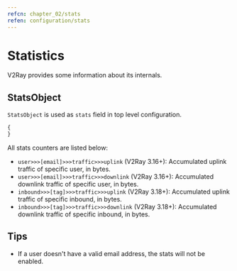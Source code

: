 ```yaml
---
refcn: chapter_02/stats
refen: configuration/stats
---
```


# Statistics

V2Ray provides some information about its internals.

## StatsObject

`StatsObject` is used as `stats` field in top level configuration.

```javascript
{
}
```

All stats counters are listed below:

* `user>>>[email]>>>traffic>>>uplink` (V2Ray 3.16+): Accumulated uplink traffic of specific user, in bytes.
* `user>>>[email]>>>traffic>>>downlink` (V2Ray 3.16+): Accumulated downlink traffic of specific user, in bytes.
* `inbound>>>[tag]>>>traffic>>>uplink` (V2Ray 3.18+): Accumulated uplink traffic of specific inbound, in bytes.
* `inbound>>>[tag]>>>traffic>>>downlink` (V2Ray 3.18+): Accumulated downlink traffic of specific inbound, in bytes.

## Tips

* If a user doesn't have a valid email address, the stats will not be enabled.
